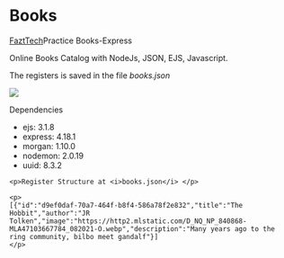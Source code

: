 <h1>Books</h1>
<p><a href="https://github.com/FaztTech/books-express/tree/2019-version">FaztTech</a>Practice Books-Express</p>
<p>Online Books Catalog with NodeJs, JSON, EJS, Javascript.</p>
<p>The registers is saved in the file <i>books.json</i></p>
<img src="/screenshot/main.jpg">

<p>Dependencies</p>
<ul>
<li>ejs: 3.1.8</li>
    <li>express: 4.18.1</li>
    <li>morgan: 1.10.0</li>
    <li>nodemon: 2.0.19</li>
    <li>uuid: 8.3.2</li>
    </ul>

    <p>Register Structure at <i>books.json</i> </p>

    <p>
    [{"id":"d9ef0daf-70a7-464f-b8f4-586a78f2e832","title":"The Hobbit","author":"JR Tolken","image":"https://http2.mlstatic.com/D_NQ_NP_840868-MLA47103667784_082021-O.webp","description":"Many years ago to the ring community, bilbo meet gandalf"}]
    </p>
